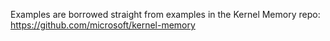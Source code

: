 Examples are borrowed straight from examples in the Kernel Memory repo: https://github.com/microsoft/kernel-memory
